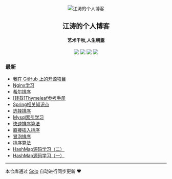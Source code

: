 <p align="center"><img alt="江涛的个人博客" src="https://static.b3log.org/images/brand/solo-32.png"></p><h2 align="center">
江涛的个人博客
</h2>

<h4 align="center">艺术千秋,人生朝露</h4>
<p align="center"><a title="江涛的个人博客" target="_blank" href="https://github.com/Awesome-Spring/solo-blog"><img src="https://img.shields.io/github/last-commit/Awesome-Spring/solo-blog.svg?style=flat-square&color=FF9900"></a>
<a title="GitHub repo size in bytes" target="_blank" href="https://github.com/Awesome-Spring/solo-blog"><img src="https://img.shields.io/github/repo-size/Awesome-Spring/solo-blog.svg?style=flat-square"></a>
<a title="Solo Version" target="_blank" href="https://github.com/b3log/solo/releases"><img src="https://img.shields.io/badge/solo-3.6.4-f1e05a.svg?style=flat-square&color=blueviolet"></a>
<a title="Hits" target="_blank" href="https://github.com/b3log/hits"><img src="https://hits.b3log.org/Awesome-Spring/solo-blog.svg"></a></p>

### 最新

* [我在 GitHub 上的开源项目](http://www.jiangtao.store/my-github-repos)
* [Nginx学习](http://www.jiangtao.store/articles/2019/09/18/1568818876668.html)
* [希尔排序](http://www.jiangtao.store/articles/2019/09/11/1568203831822.html)
* [[转载]Thymeleaf参考手册](http://www.jiangtao.store/articles/2019/09/09/1568016444510.html)
* [Spring相关知识点](http://www.jiangtao.store/articles/2019/09/08/1567954072192.html)
* [选择排序](http://www.jiangtao.store/articles/2019/09/08/1567952314586.html)
* [Mysql索引学习](http://www.jiangtao.store/articles/2019/09/08/1567950987521.html)
* [快速排序算法](http://www.jiangtao.store/articles/2019/09/07/1567869282278.html)
* [直接插入排序](http://www.jiangtao.store/articles/2019/09/05/1567613212809.html)
* [冒泡排序](http://www.jiangtao.store/articles/2019/09/05/1567612862975.html)
* [排序算法](http://www.jiangtao.store/articles/2019/09/04/1567612384443.html)
* [HashMap源码学习（二）](http://www.jiangtao.store/articles/2019/09/03/1567470646803.html)
* [HashMap源码学习（一）](http://www.jiangtao.store/articles/2019/09/01/1567343762672.html)



---

本仓库通过 [Solo](https://github.com/b3log/solo) 自动进行同步更新 ❤️ 